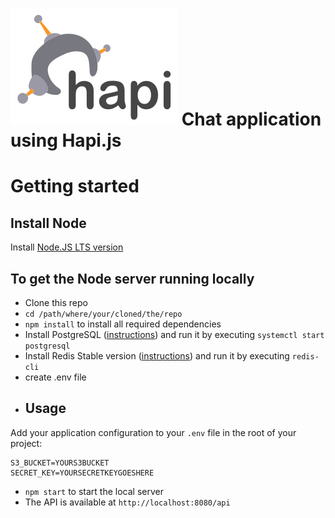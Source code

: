 # ![Node/Hapi.JS/PostgreSQL/Redis chat app](hapi(1).svg) Chat application using Hapi.js

# Getting started

## Install Node

Install [Node.JS LTS version](https://nodejs.org/en/download/) 

## To get the Node server running locally

- Clone this repo
- `cd /path/where/your/cloned/the/repo`
- `npm install` to install all required dependencies
- Install PostgreSQL ([instructions](https://www.postgresql.org/download/)) and run it by executing `systemctl start postgresql`
- Install Redis Stable version ([instructions](https://redis.io/download)) and run it by executing `redis-cli`
- create .env file
- ## Usage

Add your application configuration to your `.env` file in the root of your project:

```shell
S3_BUCKET=YOURS3BUCKET
SECRET_KEY=YOURSECRETKEYGOESHERE
```
- `npm start` to start the local server
- The API is available at `http://localhost:8080/api`
